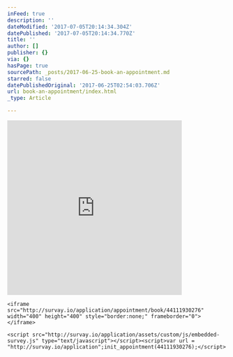 ```yaml
---
inFeed: true
description: ''
dateModified: '2017-07-05T20:14:34.304Z'
datePublished: '2017-07-05T20:14:34.770Z'
title: ''
author: []
publisher: {}
via: {}
hasPage: true
sourcePath: _posts/2017-06-25-book-an-appointment.md
starred: false
datePublishedOriginal: '2017-06-25T02:54:03.706Z'
url: book-an-appointment/index.html
_type: Article

---
```

<iframe src="http://survay.io/application/appointment/book/44111930276" width="400" height="400" style="border:none;" frameborder="0"></iframe>

    <iframe src="http://survay.io/application/appointment/book/44111930276" width="400" height="400" style="border:none;" frameborder="0"></iframe>

    <script src="http://survay.io/application/assets/custom/js/embedded-survey.js" type="text/javascript"></script><script>var url = "http://survay.io/application";init_appointment(44111930276);</script>